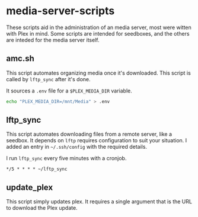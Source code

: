 # media-server-scripts

These scripts aid in the administration of an media server, most were
witten with Plex in mind. Some scripts are intended for seedboxes, and
the others are inteded for the media server itself.

## amc.sh

This script automates organizing media once it's downloaded. This script
is called by `lftp_sync` after it's done.

It sources a `.env` file for a `$PLEX_MEDIA_DIR` variable.

```bash
echo "PLEX_MEDIA_DIR=/mnt/Media" > .env
```

## lftp_sync

This script automates downloading files from a remote server, like a
seedbox. It depends on `lftp` requires configuration to suit your
situation. I added an entry in `~/.ssh/config` with the required
details. 

I run `lftp_sync` every five minutes with a cronjob.

```
*/5 * * * * ~/lftp_sync
```

## update_plex

This script simply updates plex. It requires a single argument that is
the URL to download the Plex update.

